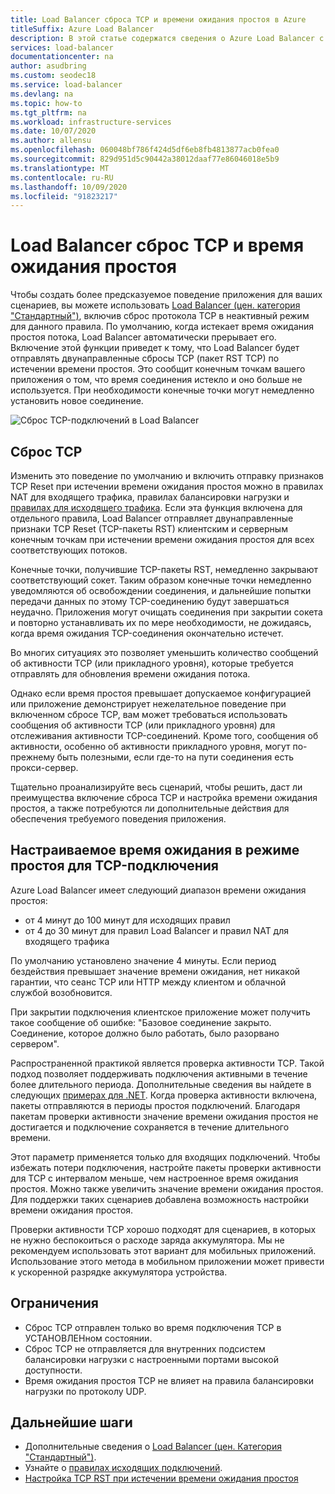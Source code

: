 ```yaml
---
title: Load Balancer сброса TCP и времени ожидания простоя в Azure
titleSuffix: Azure Load Balancer
description: В этой статье содержатся сведения о Azure Load Balancer с двунаправленными пакетами TCP RST при ожидании простоя.
services: load-balancer
documentationcenter: na
author: asudbring
ms.custom: seodec18
ms.service: load-balancer
ms.devlang: na
ms.topic: how-to
ms.tgt_pltfrm: na
ms.workload: infrastructure-services
ms.date: 10/07/2020
ms.author: allensu
ms.openlocfilehash: 060048bf786f424d5df6eb8fb4813877acb0fea0
ms.sourcegitcommit: 829d951d5c90442a38012daaf77e86046018e5b9
ms.translationtype: MT
ms.contentlocale: ru-RU
ms.lasthandoff: 10/09/2020
ms.locfileid: "91823217"
---
```

# <a name="load-balancer-tcp-reset-and-idle-timeout"></a>Load Balancer сброс TCP и время ожидания простоя

Чтобы создать более предсказуемое поведение приложения для ваших сценариев, вы можете использовать [Load Balancer (цен. категория "Стандартный")](load-balancer-standard-overview.md), включив сброс протокола TCP в неактивный режим для данного правила. По умолчанию, когда истекает время ожидания простоя потока, Load Balancer автоматически прерывает его.  Включение этой функции приведет к тому, что Load Balancer будет отправлять двунаправленные сбросы TCP (пакет RST TCP) по истечении времени простоя.  Это сообщит конечным точкам вашего приложения о том, что время соединения истекло и оно больше не используется.  При необходимости конечные точки могут немедленно установить новое соединение.

![Сброс TCP-подключений в Load Balancer](media/load-balancer-tcp-reset/load-balancer-tcp-reset.png)
 
## <a name="tcp-reset"></a>Сброс TCP

Изменить это поведение по умолчанию и включить отправку признаков TCP Reset при истечении времени ожидания простоя можно в правилах NAT для входящего трафика, правилах балансировки нагрузки и [правилах для исходящего трафика](https://aka.ms/lboutboundrules).  Если эта функция включена для отдельного правила, Load Balancer отправляет двунаправленные признаки TCP Reset (TCP-пакеты RST) клиентским и серверным конечным точкам при истечении времени ожидания простоя для всех соответствующих потоков.

Конечные точки, получившие TCP-пакеты RST, немедленно закрывают соответствующий сокет. Таким образом конечные точки немедленно уведомляются об освобождении соединения, и дальнейшие попытки передачи данных по этому TCP-соединению будут завершаться неудачно.  Приложения могут очищать соединения при закрытии сокета и повторно устанавливать их по мере необходимости, не дожидаясь, когда время ожидания TCP-соединения окончательно истечет.

Во многих ситуациях это позволяет уменьшить количество сообщений об активности TCP (или прикладного уровня), которые требуется отправлять для обновления времени ожидания потока. 

Однако если время простоя превышает допускаемое конфигурацией или приложение демонстрирует нежелательное поведение при включенном сбросе TCP, вам может требоваться использовать сообщения об активности TCP (или прикладного уровня) для отслеживания активности TCP-соединений.  Кроме того, сообщения об активности, особенно об активности прикладного уровня, могут по-прежнему быть полезными, если где-то на пути соединения есть прокси-сервер.  

Тщательно проанализируйте весь сценарий, чтобы решить, даст ли преимущества включение сброса TCP и настройка времени ожидания простоя, а также потребуются ли дополнительные действия для обеспечения требуемого поведения приложения.

## <a name="configurable-tcp-idle-timeout"></a>Настраиваемое время ожидания в режиме простоя для TCP-подключения

Azure Load Balancer имеет следующий диапазон времени ожидания простоя:
-  от 4 минут до 100 минут для исходящих правил
-  от 4 до 30 минут для правил Load Balancer и правил NAT для входящего трафика

По умолчанию установлено значение 4 минуты. Если период бездействия превышает значение времени ожидания, нет никакой гарантии, что сеанс TCP или HTTP между клиентом и облачной службой возобновится.

При закрытии подключения клиентское приложение может получить такое сообщение об ошибке: "Базовое соединение закрыто. Соединение, которое должно было работать, было разорвано сервером".

Распространенной практикой является проверка активности TCP. Такой подход позволяет поддерживать подключения активными в течение более длительного периода. Дополнительные сведения вы найдете в следующих [примерах для .NET](https://msdn.microsoft.com/library/system.net.servicepoint.settcpkeepalive.aspx). Когда проверка активности включена, пакеты отправляются в периоды простоя подключений. Благодаря пакетам проверки активности значение времени ожидания простоя не достигается и подключение сохраняется в течение длительного времени.

Этот параметр применяется только для входящих подключений. Чтобы избежать потери подключения, настройте пакеты проверки активности для TCP с интервалом меньше, чем настроенное время ожидания простоя. Можно также увеличить значение времени ожидания простоя. Для поддержки таких сценариев добавлена возможность настройки времени ожидания простоя.

Проверки активности TCP хорошо подходят для сценариев, в которых не нужно беспокоиться о расходе заряда аккумулятора. Мы не рекомендуем использовать этот вариант для мобильных приложений. Использование этого метода в мобильном приложении может привести к ускоренной разрядке аккумулятора устройства.


## <a name="limitations"></a>Ограничения

- Сброс TCP отправлен только во время подключения TCP в УСТАНОВЛЕНном состоянии.
- Сброс TCP не отправляется для внутренних подсистем балансировки нагрузки с настроенными портами высокой доступности.
- Время ожидания простоя TCP не влияет на правила балансировки нагрузки по протоколу UDP.

## <a name="next-steps"></a>Дальнейшие шаги

- Дополнительные сведения о [Load Balancer (цен. Категория "Стандартный")](load-balancer-standard-overview.md).
- Узнайте о [правилах исходящих подключений](load-balancer-outbound-rules-overview.md).
- [Настройка TCP RST при истечении времени ожидания простоя](load-balancer-tcp-idle-timeout.md)
